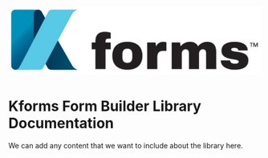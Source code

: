 # ![](/assets/Kforms-logo.png)

# Kforms Form Builder Library Documentation

We can add any content that we want to include about the library here.



